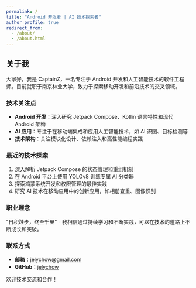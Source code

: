 ```yaml
---
permalink: /
title: "Android 开发者 | AI 技术探索者"
author_profile: true
redirect_from: 
  - /about/
  - /about.html
---
```


## 关于我

大家好，我是 CaptainZ，一名专注于 Android 开发和人工智能技术的软件工程师。目前就职于南京林业大学，致力于探索移动开发和前沿技术的交叉领域。

### 技术关注点

- **Android 开发**：深入研究 Jetpack Compose、Kotlin 语言特性和现代 Android 架构
- **AI 应用**：专注于在移动端集成和应用人工智能技术，如 AI 识图、目标检测等
- **技术架构**：关注模块化设计、依赖注入和高性能编程实践

### 最近的技术探索

1. 深入解析 Jetpack Compose 的状态管理和重组机制
2. 在 Android 平台上使用 YOLOv8 训练专属 AI 分类器
3. 探索鸿蒙系统开发和权限管理的最佳实践
4. 研究 AI 技术在移动应用中的创新应用，如相册查重、图像识别

### 职业理念

"日积跬步，终至千里" - 我相信通过持续学习和不断实践，可以在技术的道路上不断成长和突破。

### 联系方式

- **邮箱**：jelychow@gmail.com
- **GitHub**：[jelychow](https://github.com/jelychow)

欢迎技术交流和合作！
